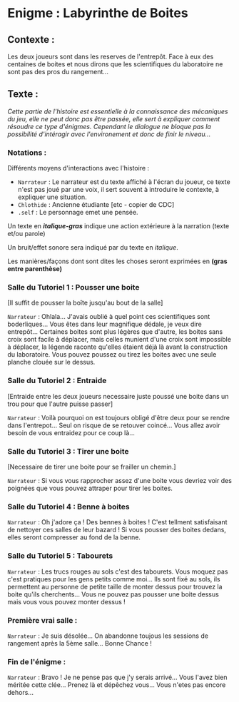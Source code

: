 # Enigme : Labyrinthe de Boites

## Contexte :

Les deux joueurs sont dans les reserves de l'entrepôt. Face à eux des centaines de boites et nous dirons que les scientifiques du laboratoire ne sont pas des pros du rangement...

## Texte :

*Cette partie de l'histoire est essentielle à la connaissance des mécaniques du jeu, elle ne peut donc pas être passée, elle sert à expliquer comment résoudre ce type d'énigmes. Cependant le dialogue ne bloque pas la possibilité d'intéragir avec l'environement et donc de finir le niveau...*

### Notations :

Différents moyens d'interactions avec l'histoire :
* ```Narrateur``` : Le narrateur est du texte affiché à l'écran du joueur, ce texte n'est pas joué par une voix, il sert souvent à introduire le contexte, à expliquer une situation.
* ```Chlothide``` : Ancienne étudiante [etc - copier de CDC]
* ```.self``` : Le personnage emet une pensée.

Un texte en ***italique-gras*** indique une action extérieure à la narration (texte et/ou parole)

Un bruit/effet sonore sera indiqué par du texte en *italique*.

Les manières/façons dont sont dites les choses seront exprimées en **(gras entre parenthèse)**

### Salle du Tutoriel 1 : Pousser une boite

[Il suffit de pousser la boîte jusqu'au bout de la salle]

```Narrateur``` : Ohlala... J'avais oublié à quel point ces scientifiques sont boderliques... Vous êtes dans leur magnifique dédale, je veux dire entrepôt... Certaines boites sont plus légères que d'autre, les boites sans croix sont facile à déplacer, mais celles munient d'une croix sont impossible à déplacer, la légende raconte qu'elles étaient déjà là avant la construction du laboratoire. Vous pouvez poussez ou tirez les boites avec une seule planche clouée sur le dessus.

### Salle du Tutoriel 2 : Entraide

[Entraide entre les deux joueurs necessaire juste poussé une boite dans un trou pour que l'autre puisse passer]

```Narrateur``` : Voilà pourquoi on est toujours obligé d'être deux pour se rendre dans l'entrepot... Seul on risque de se retouver coincé... Vous allez avoir besoin de vous entraidez pour ce coup là...

### Salle du Tutoriel 3 : Tirer une boite 

[Necessaire de tirer une boite pour se frailler un chemin.]

```Narrateur``` : Si vous vous rapprocher assez d'une boite vous devriez voir des poignées que vous pouvez attraper pour tirer les boites.

### Salle du Tutoriel 4 : Benne à boites

```Narrateur``` : Oh j'adore ça ! Des bennes à boites ! C'est tellment satisfaisant de nettoyer ces salles de leur bazard ! Si vous pousser des boites dedans, elles seront compresser au fond de la benne.

### Salle du Tutoriel 5 : Tabourets

```Narrateur``` : Les trucs rouges au sols c'est des tabourets. Vous moquez pas c'est pratiques pour les gens petits comme moi... Ils sont fixé au sols, ils permettent au personne de petite taille de monter dessus pour trouvez la boite qu'ils cherchents... Vous ne pouvez pas pousser une boite dessus mais vous vous pouvez monter dessus !

### Première vrai salle : 

```Narrateur``` : Je suis désolée... On abandonne toujous les sessions de rangement après la 5ème salle... Bonne Chance !

### Fin de l'énigme : 

```Narrateur``` : Bravo ! Je ne pense pas que j'y serais arrivé... Vous l'avez bien méritée cette clée... Prenez là et dépêchez vous... Vous n'etes pas encore dehors...